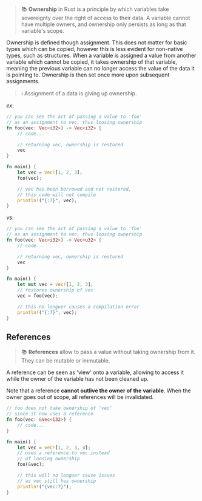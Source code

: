 > 📚 **Ownership** in Rust is a principle by which variables take sovereignty over the right of access to their data. A variable cannot have multiple owners, and ownership only persists as long as that variable's scope.

Ownership is defined though assignment. This does not matter for basic types which can be copied, however this is less evident for non-native types, such as structures. When a variable is assigned a value from another variable which cannot be copied, it takes ownership of that variable, meaning the previous variable can no longer access the value of the data it is pointing to. Ownership is then set once more upon subsequent assignments.

> ℹ️ Assignment of a data is giving up ownership.

*ex*:
```rust
// you can see the act of passing a value to 'foo'
// as an assignment to vec, thus loosing ownership
fn foo(vec: Vec<i32>) -> Vec<i32> {
	// code...

	// returning vec, ownership is restored
	vec
}

fn main() {
	let vec = vec![1, 2, 3];
	foo(vec);

	// vec has been borrowed and not restored,
	// this code will not compile
	println!("{:?}", vec);
}
```

*vs*:
```rust
// you can see the act of passing a value to 'foo'
// as an assignment to vec, thus loosing ownership
fn foo(vec: Vec<i32>) -> Vec<u32> {
	// code...

	// returning vec, ownership is restored
	vec
}

fn main() {
	let mut vec = vec![1, 2, 3];
	// restores ownership of vec
	vec = foo(vec);

	// this no longuer causes a compilation error
	println!("{:?}", vec);
}
```

## References

> 📚 **References** allow to pass a value without taking ownership from it. They can be mutable or immutable.

A reference can be seen as 'view' onto a variable, allowing to access it while the owner of the variable has not been cleaned up.

Note that a reference **cannot outlive the owner of the variable**. When the owner goes out of scope, all references will be invalidated.

```rust
// foo does not take ownership of 'vec'
// since it now uses a reference
fn foo(vec: &Vec<i32>) {
	// code...
}

fn main() {
	let vec = vec![1, 2, 3, 4];
	// uses a reference to vec instead
	// of loosing ownership
	foo(&vec);

	// this will no longuer cause issues
	// as vec still has ownership
	println!("{vec:?}");
}
```
